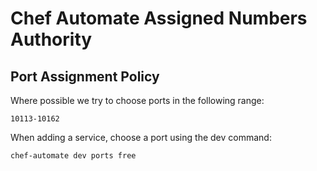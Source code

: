 # Chef Automate Assigned Numbers Authority

## Port Assignment Policy

Where possible we try to choose ports in the following range:

    10113-10162

When adding a service, choose a port using the dev command:

    chef-automate dev ports free
